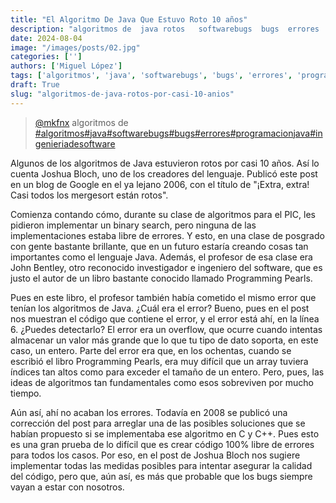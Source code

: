 ```yaml
---
title: "El Algoritmo De Java Que Estuvo Roto 10 años"
description: "algoritmos de  java rotos   softwarebugs  bugs  errores  programacionjava  ingenieriadesoftware"
date: 2024-08-04
image: "/images/posts/02.jpg"
categories: ['']
authors: ['Miguel López']
tags: ['algoritmos', 'java', 'softwarebugs', 'bugs', 'errores', 'programacionjava', 'ingenieriadesoftware']
draft: True
slug: "algoritmos-de-java-rotos-por-casi-10-anios"
---
```


<blockquote class="tiktok-embed" cite="{https://www.tiktok.com/@mkfnx/video/7137799532477222149}" data-video-id="7137799532477222149" style="max-width: 605px;min-width: 325px;" > <section> <a target="_blank" title="@mkfnx" href="https://www.tiktok.com/@mkfnx?refer=embed">@mkfnx</a> algoritmos de   </section> <a title="algoritmos" target="_blank" href="https://www.tiktok.com/tag/algoritmos?refer=embed">#algoritmos</a><a title="java" target="_blank" href="https://www.tiktok.com/tag/java?refer=embed">#java</a><a title="softwarebugs" target="_blank" href="https://www.tiktok.com/tag/softwarebugs?refer=embed">#softwarebugs</a><a title="bugs" target="_blank" href="https://www.tiktok.com/tag/bugs?refer=embed">#bugs</a><a title="errores" target="_blank" href="https://www.tiktok.com/tag/errores?refer=embed">#errores</a><a title="programacionjava" target="_blank" href="https://www.tiktok.com/tag/programacionjava?refer=embed">#programacionjava</a><a title="ingenieriadesoftware" target="_blank" href="https://www.tiktok.com/tag/ingenieriadesoftware?refer=embed">#ingenieriadesoftware</a> </blockquote> <script async src="https://www.tiktok.com/embed.js"></script>

Algunos de los algoritmos de Java estuvieron rotos por casi 10 años. Así lo cuenta Joshua Bloch, uno de los creadores del lenguaje. Publicó este post en un blog de Google en el ya lejano 2006, con el título de "¡Extra, extra! Casi todos los mergesort están rotos".

Comienza contando cómo, durante su clase de algoritmos para el PIC, les pidieron implementar un binary search, pero ninguna de las implementaciones estaba libre de errores. Y esto, en una clase de posgrado con gente bastante brillante, que en un futuro estaría creando cosas tan importantes como el lenguaje Java. Además, el profesor de esa clase era John Bentley, otro reconocido investigador e ingeniero del software, que es justo el autor de un libro bastante conocido llamado Programming Pearls.

Pues en este libro, el profesor también había cometido el mismo error que tenían los algoritmos de Java. ¿Cuál era el error? Bueno, pues en el post nos muestran el código que contiene el error, y el error está ahí, en la línea 6. ¿Puedes detectarlo? El error era un overflow, que ocurre cuando intentas almacenar un valor más grande que lo que tu tipo de dato soporta, en este caso, un entero. Parte del error era que, en los ochentas, cuando se escribió el libro Programming Pearls, era muy difícil que un array tuviera índices tan altos como para exceder el tamaño de un entero. Pero, pues, las ideas de algoritmos tan fundamentales como esos sobreviven por mucho tiempo.

Aún así, ahí no acaban los errores. Todavía en 2008 se publicó una corrección del post para arreglar una de las posibles soluciones que se habían propuesto si se implementaba ese algoritmo en C y C++. Pues esto es una gran prueba de lo difícil que es crear código 100% libre de errores para todos los casos. Por eso, en el post de Joshua Bloch nos sugiere implementar todas las medidas posibles para intentar asegurar la calidad del código, pero que, aún así, es más que probable que los bugs siempre vayan a estar con nosotros.